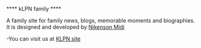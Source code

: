 
**** kLPN family ****

A family site for family news, blogs, memorable moments and biographies. It is designed and developed by [Nikenson Midi](klpnfamily.com/cv/nick)

-You can visit us at [KLPN site](klpnfamily.com)
